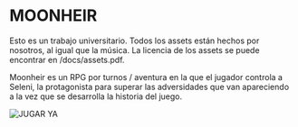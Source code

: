 # MOONHEIR

Esto es un trabajo universitario. Todos los assets están hechos por nosotros, al igual que la música. La licencia de los assets se puede encontrar en /docs/assets.pdf.

Moonheir es un RPG por turnos / aventura en la que el jugador controla a Seleni, la protagonista para superar las adversidades que van apareciendo a la vez que se desarrolla la historia del juego.

![JUGAR YA](https://notnoe.github.io/moonheir/)
